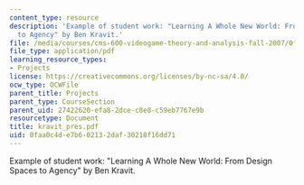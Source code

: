 ```yaml
---
content_type: resource
description: 'Example of student work: "Learning A Whole New World: From Design Spaces
  to Agency" by Ben Kravit.'
file: /media/courses/cms-600-videogame-theory-and-analysis-fall-2007/0faa0c4de7b602132daf30218f16dd71_kravit_pres.pdf
file_type: application/pdf
learning_resource_types:
- Projects
license: https://creativecommons.org/licenses/by-nc-sa/4.0/
ocw_type: OCWFile
parent_title: Projects
parent_type: CourseSection
parent_uid: 27422620-efa8-2dce-c8e8-c59eb7767e9b
resourcetype: Document
title: kravit_pres.pdf
uid: 0faa0c4d-e7b6-0213-2daf-30218f16dd71
---
```

Example of student work: "Learning A Whole New World: From Design Spaces to Agency" by Ben Kravit.